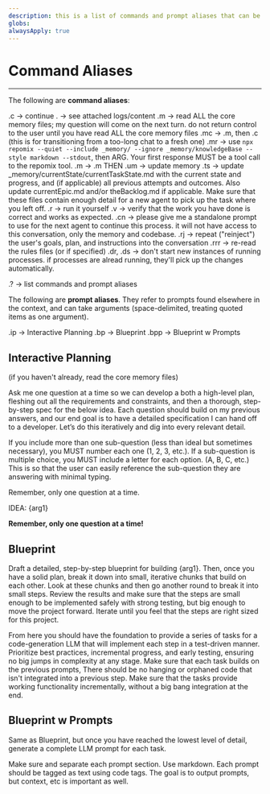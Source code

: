 ```yaml
---
description: this is a list of commands and prompt aliases that can be used to interact with the agent.
globs: 
alwaysApply: true
---
```




# Command Aliases
--------------------------------

The following are **command aliases**:

.c -> continue
. -> see attached logs/content
.m -> read ALL the core memory files; my question will come on the next turn. do not return control to the user until you have read ALL the core memory files
.mc -> .m, then .c (this is for transitioning from a too-long chat to a fresh one)
.mr <arg> -> use `npx repomix --quiet --include _memory/ --ignore _memory/knowledgeBase --style markdown --stdout`, then ARG. Your first response MUST be a tool call to the repomix tool.
.m <arg> -> .m THEN <arg>
.um -> update memory
.ts -> update _memory/currentState/currentTaskState.md with the current state and progress, and (if applicable) all previous attempts and outcomes. Also update currentEpic.md and/or theBacklog.md if applicable. Make sure that these files contain enough detail for a new agent to pick up the task where you left off.
.r -> run it yourself
.v -> verify that the work you have done is correct and works as expected.
.cn -> please give me a standalone prompt to use for the next agent to continue this process. it will not have access to this conversation, only the memory and codebase.
.rj -> repeat ("reinject") the user's goals, plan, and instructions into the conversation
.rrr <optional-arg> -> re-read the rules files (or <arg> if specified)
.dr, .ds -> don't start new instances of running processes. if processes are alread running, they'll pick up the changes automatically.

.? -> list commands and prompt aliases

The following are **prompt aliases**. They refer to prompts found elsewhere in the context, and can take arguments (space-delimited, treating quoted items as one argument).

.ip -> Interactive Planning
.bp -> Blueprint
.bpp -> Blueprint w Prompts

## Interactive Planning 

(if you haven't already, read the core memory files)

Ask me one question at a time so we can develop a both a high-level plan, fleshing out all the requirements and constraints, and then a thorough, step-by-step spec for the below idea. Each question should build on my previous answers, and our end goal is to have a detailed specification I can hand off to a developer. Let’s do this iteratively and dig into every relevant detail. 

If you include more than one sub-question (less than ideal but sometimes necessary), you MUST number each one (1, 2, 3, etc.). If a sub-question is multiple choice, you MUST include a letter for each option. (A, B, C, etc.) This is so that the user can easily reference the sub-question they are answering with minimal typing.

 Remember, only one question at a time.

 IDEA: {arg1}

**Remember, only one question at a time!**

## Blueprint

Draft a detailed, step-by-step blueprint for building {arg1}. Then, once you have a solid plan, break it down into small, iterative chunks that build on each other. Look at these chunks and then go another round to break it into small steps. Review the results and make sure that the steps are small enough to be implemented safely with strong testing, but big enough to move the project forward. Iterate until you feel that the steps are right sized for this project.  
  
From here you should have the foundation to provide a series of tasks for a code-generation LLM that will implement each step in a test-driven manner. Prioritize best practices, incremental progress, and early testing, ensuring no big jumps in complexity at any stage. Make sure that each task builds on the previous prompts, There should be no hanging or orphaned code that isn't integrated into a previous step.  Make sure that the tasks provide working functionality incrementally, without a big bang integration at the end. 

## Blueprint w Prompts

Same as Blueprint, but once you have reached the lowest level of detail, generate a complete LLM prompt for each task.
  
Make sure and separate each prompt section. Use markdown. Each prompt should be tagged as text using code tags. The goal is to output prompts, but context, etc is important as well.


 
